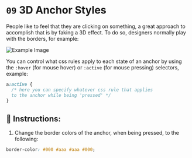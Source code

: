 # `09` 3D Anchor Styles

People like to feel that they are clicking on something, a great approach to accomplish that is by faking a 3D effect. To do so, designers normally play with the borders, for example:

![Example Image](https://github.com/4GeeksAcademy/css-tutorial-exercises-course/blob/master/.learn/assets/09-1.png?raw=true)

You can control what css rules apply to each state of an anchor by using the `:hover` (for mouse hover) or `:active` (for mouse pressing) selectors, example:

```css
a:active {
  /* here you can specify whatever css rule that applies
  to the anchor while being 'pressed' */
}
```

## 📝 Instructions:

1. Change the border colors of the anchor,
when being pressed, to the following:

```css
border-color: #000 #aaa #aaa #000;
```
